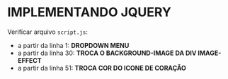 # IMPLEMENTANDO JQUERY

Verificar arquivo `script.js`:

- a partir da linha 1: **DROPDOWN MENU**
- a partir da linha 30: **TROCA O BACKGROUND-IMAGE DA DIV IMAGE-EFFECT**
- a partir da linha 51: **TROCA COR DO ICONE DE CORAÇÃO**
